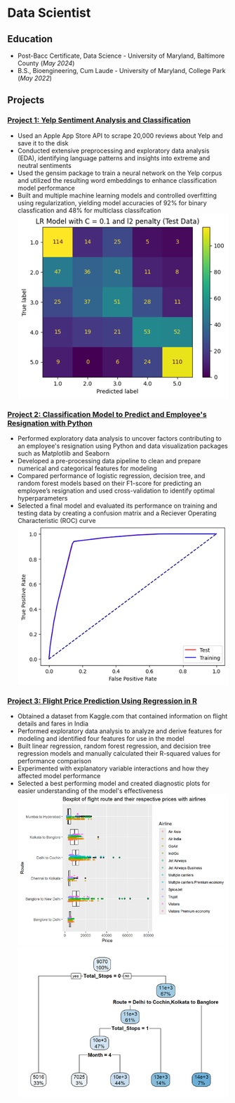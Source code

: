 # Data Scientist

## Education
- Post-Bacc Certificate, Data Science - University of Maryland, Baltimore County (_May 2024_)<br>
- B.S., Bioengineering, Cum Laude - University of Maryland, College Park (_May 2022_)

## Projects
### [Project 1: Yelp Sentiment Analysis and Classification](https://github.com/cwdwiggins/Yelp_Sentiment_Analysis_Project)
- Used an Apple App Store API to scrape 20,000 reviews about Yelp and save it to the disk
- Conducted extensive preprocessing and exploratory data analysis (EDA), identifying language patterns and insights into extreme and neutral sentiments
- Used the gensim package to train a neural network on the Yelp corpus and utilized the resulting word embeddings to enhance classification model performance
- Built and multiple machine learning models and controlled overfitting using regularization, yielding model accuracies of 92% for binary classfication and 48% for multiclass classifcation     
![](images/Sentiment_Analysis_Project/Log_Reg_Model.png)    

### [Project 2: Classification Model to Predict and Employee's Resignation with Python](https://github.com/cwdwiggins/DS602/blob/main/midterm/DATA_602_Midterm_Notebook.ipynb)
- Performed exploratory data analysis to uncover factors contributing to an employee's resignation using Python and data visualization packages such as Matplotlib and Seaborn
- Developed a pre-processing data pipeline to clean and prepare numerical and categorical features for modeling
- Compared performance of logistic regression, decision tree, and random forest models based on their F1-score for predicting an employee’s resignation and used cross-validation to identify optimal hyperparameters
- Selected a final model and evaluated its performance on training and testing data by creating a confusion matrix and a Reciever Operating Characteristic (ROC) curve
![](images/Employee_Resignation_Project/ROC_Curve.png)

### [Project 3: Flight Price Prediction Using Regression in R](https://cwdwiggins.github.io/Flight-Price-Project/)
- Obtained a dataset from Kaggle.com that contained information on flight details and fares in India
- Performed exploratory data analysis to analyze and derive features for modeling and identified four features for use in the model
- Built linear regression, random forest regression, and decision tree regression models and manually calculated their R-squared values for performance comparison
- Experimented with explanatory variable interactions and how they affected model performance
- Selected a best performing model and created diagnostic plots for easier understanding of the model's effectiveness  <br>
![](images/Flight_Prices_Project/Flight_Route_Airline_Boxplot.png)
![](images/Flight_Prices_Project/Decision_Tree_Mdl.png)

